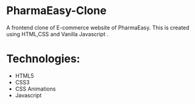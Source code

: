 # PharmaEasy-Clone
A frontend clone of E-commerce website of PharmaEasy. This is created using HTML,CSS and Vanilla Javascript .

# Technologies:
* HTML5
* CSS3
* CSS Animations
* Javascript
